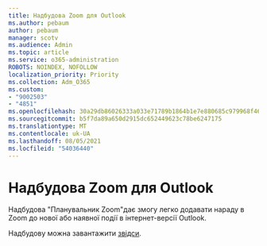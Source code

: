 ```yaml
---
title: Надбудова Zoom для Outlook
ms.author: pebaum
author: pebaum
manager: scotv
ms.audience: Admin
ms.topic: article
ms.service: o365-administration
ROBOTS: NOINDEX, NOFOLLOW
localization_priority: Priority
ms.collection: Adm_O365
ms.custom:
- "9002503"
- "4851"
ms.openlocfilehash: 30a29db86026333a033e71789b1864b1e7e880685c979968f467ef26f7fdc485
ms.sourcegitcommit: b5f7da89a650d2915dc652449623c78be6247175
ms.translationtype: MT
ms.contentlocale: uk-UA
ms.lasthandoff: 08/05/2021
ms.locfileid: "54036440"
---
```

# <a name="zoom-add-in-for-outlook"></a>Надбудова Zoom для Outlook

Надбудова "Планувальник Zoom"дає змогу легко додавати нараду в Zoom до нової або наявної події в інтернет-версії Outlook.

Надбудову можна завантажити [звідси](https://go.microsoft.com/fwlink/?linkid=2126413).
 